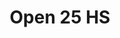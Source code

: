 ---
title: "Open 25 HS"
url: /ciudad-autonoma-de-buenos-aires/open-25-hs-esmeralda/
shop: Lebensmittel
---